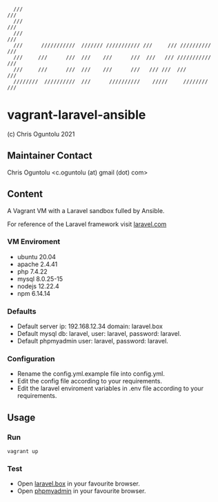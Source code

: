
      ///                                                               ///     
      ///                                                               ///     
      ///                                                               ///     
      ///      ///////////  /////// /////////// ///     /// //////////  ///     
      ///     ///      ///  ///    ///      ///  ///   /// ///////////  ///     
      ///     ///      ///  ///    ///      ///   /// ///  ///          ///     
      ////////  //////////  ///      //////////    /////     ////////   ///     

# vagrant-laravel-ansible
 (c) Chris Oguntolu 2021

## Maintainer Contact
Chris Oguntolu <c.oguntolu (at) gmail (dot) com>

## Content
A Vagrant VM with a Laravel sandbox fulled by Ansible.

For reference of the Laravel framework visit [laravel.com](https://laravel.com/)

### VM Enviroment
* ubuntu 20.04
* apache 2.4.41
* php 7.4.22
* mysql 8.0.25-15
* nodejs 12.22.4
* npm 6.14.14

### Defaults
* Default server ip: 192.168.12.34 domain: laravel.box
* Default mysql db: laravel, user: laravel, password: laravel.
* Default phpmyadmin user: laravel, password: laravel.

### Configuration
* Rename the config.yml.example file into config.yml.
* Edit the config file according to your requirements.
* Edit the laravel enviroment variables in .env file according to your requirements.

## Usage

### Run
```
vagrant up
```

### Test
* Open [laravel.box](http://laravel.box) in your favourite browser.
* Open [phpmyadmin](http://laravel.box/phpmyadmin) in your favourite browser.


